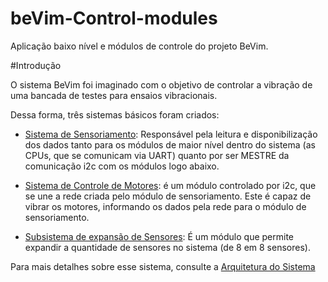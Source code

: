 # beVim-Control-modules
Aplicação baixo nível e módulos de controle do projeto BeVim.

#Introdução

O sistema BeVim foi imaginado com o objetivo de controlar a vibração de uma bancada de testes para ensaios vibracionais.

Dessa forma, três sistemas básicos foram criados: 

* [Sistema de Sensoriamento](/blob/master/Modules/MeasureBoard/Documentation/MeasureBoard.md): Responsável pela leitura e disponibilização dos dados tanto para os módulos de maior nível dentro do sistema (as CPUs, que se comunicam via UART) quanto por ser MESTRE da comunicação i2c com os módulos logo abaixo.

* [Sistema de Controle de Motores](/blob/master/Modules/MotorControlBoard/Documentation/MotorControlBoard.md): é um módulo controlado por i2c, que se une a rede criada pelo módulo de sensoriamento. Este é capaz de vibrar os motores, informando os dados pela rede para o módulo de sensoriamento.

* [Subsistema de expansão de Sensores](/blob/master/Modules/ExpansionBoard/Documentation/ExpansionBoard.md): É um módulo que permite expandir a quantidade de sensores no sistema (de 8 em 8 sensores).

Para mais detalhes sobre esse sistema, consulte a [Arquitetura do Sistema](../blob/master/Documentation/SystemArchitecture.md)






